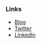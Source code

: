 ### Links

- [Blog](https://fernandocorreia.dev/)
- [Twitter](https://twitter.com/facorreia)
- [LinkedIn](https://www.linkedin.com/in/facorreia/)
